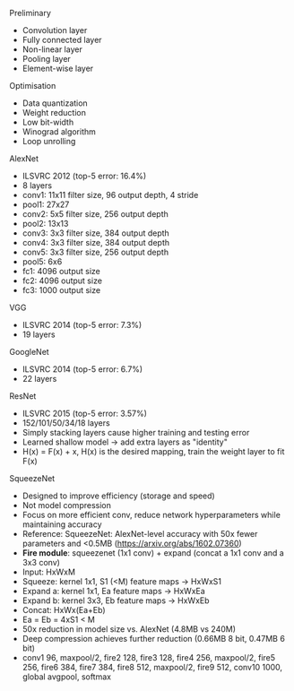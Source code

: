 Preliminary
- Convolution layer
- Fully connected layer
- Non-linear layer
- Pooling layer
- Element-wise layer

Optimisation
- Data quantization
- Weight reduction
- Low bit-width
- Winograd algorithm
- Loop unrolling

AlexNet
- ILSVRC 2012 (top-5 error: 16.4%)
- 8 layers
- conv1: 11x11 filter size, 96 output depth, 4 stride
- pool1: 27x27
- conv2: 5x5 filter size, 256 output depth
- pool2: 13x13
- conv3: 3x3 filter size, 384 output depth
- conv4: 3x3 filter size, 384 output depth
- conv5: 3x3 filter size, 256 output depth
- pool5: 6x6
- fc1: 4096 output size
- fc2: 4096 output size
- fc3: 1000 output size

VGG
- ILSVRC 2014 (top-5 error: 7.3%)
- 19 layers

GoogleNet
- ILSVRC 2014 (top-5 error: 6.7%)
- 22 layers

ResNet
- ILSVRC 2015 (top-5 error: 3.57%)
- 152/101/50/34/18 layers
- Simply stacking layers cause higher training and testing error
- Learned shallow model -> add extra layers as "identity"
- H(x) = F(x) + x, H(x) is the desired mapping, train the weight layer to fit F(x)

SqueezeNet
- Designed to improve efficiency (storage and speed)
- Not model compression
- Focus on more efficient conv, reduce network hyperparameters while maintaining accuracy
- Reference: SqueezeNet: AlexNet-level accuracy with 50x fewer parameters and <0.5MB (https://arxiv.org/abs/1602.07360)
- **Fire module**: squeezenet (1x1 conv) + expand (concat a 1x1 conv and a 3x3 conv)
- Input: HxWxM
- Squeeze: kernel 1x1, S1 (<M) feature maps -> HxWxS1
- Expand a: kernel 1x1, Ea feature maps -> HxWxEa
- Expand b: kernel 3x3, Eb feature maps -> HxWxEb
- Concat: HxWx(Ea+Eb)
- Ea = Eb = 4xS1 < M
- 50x reduction in model size vs. AlexNet (4.8MB vs 240M)
- Deep compression achieves further reduction (0.66MB 8 bit, 0.47MB 6 bit)
- conv1 96, maxpool/2, fire2 128, fire3 128, fire4 256, maxpool/2, fire5 256, fire6 384, fire7 384, fire8 512, maxpool/2, fire9 512, conv10 1000, global avgpool, softmax
